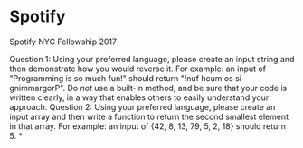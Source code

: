 # Spotify
Spotify NYC Fellowship 2017

Question 1:
    Using your preferred language, please create an input string and then demonstrate how you would reverse it. For example: an input of "Programming is so much fun!" should return "!nuf hcum os si gnimmargorP". Do *not* use a built-in method, and be sure that your code is written clearly, in a way that enables others to easily understand your approach. 
Question 2:
    Using your preferred language, please create an input array and then write a function to return the second smallest element in that array. For example: an input of {42, 8, 13, 79, 5, 2, 18} should return 5. *
